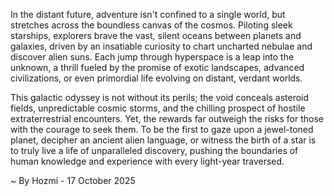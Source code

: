 
In the distant future, adventure isn't confined to a single world, but stretches across the boundless canvas of the cosmos. Piloting sleek starships, explorers brave the vast, silent oceans between planets and galaxies, driven by an insatiable curiosity to chart uncharted nebulae and discover alien suns. Each jump through hyperspace is a leap into the unknown, a thrill fueled by the promise of exotic landscapes, advanced civilizations, or even primordial life evolving on distant, verdant worlds.

This galactic odyssey is not without its perils; the void conceals asteroid fields, unpredictable cosmic storms, and the chilling prospect of hostile extraterrestrial encounters. Yet, the rewards far outweigh the risks for those with the courage to seek them. To be the first to gaze upon a jewel-toned planet, decipher an ancient alien language, or witness the birth of a star is to truly live a life of unparalleled discovery, pushing the boundaries of human knowledge and experience with every light-year traversed.

~ By Hozmi - 17 October 2025
